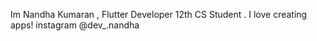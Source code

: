 Im Nandha Kumaran , Flutter Developer
12th CS Student . I love creating apps!
instagram @dev_.nandha 
